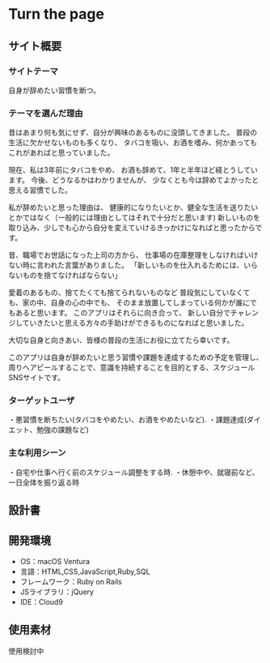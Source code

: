 # Turn the page

## サイト概要
### サイトテーマ
自身が辞めたい習慣を断つ。

### テーマを選んだ理由
昔はあまり何も気にせず、自分が興味のあるものに没頭してきました。
普段の生活に欠かせないものも多くなり、
タバコを吸い、お酒を嗜み、何かあってもこれがあればと思っていました。

現在、私は3年前にタバコをやめ、
お酒も辞めて、1年と半年ほど経とうしています。
今後、どうなるかはわかりませんが、
少なくとも今は辞めてよかったと思える習慣でした。

私が辞めたいと思った理由は、
健康的になりたいとか、健全な生活を送りたいとかではなく（一般的には理由としてはそれで十分だと思います)
新しいものを取り込み、少しでも心から自分を変えていけるきっかけになればと思ったからです。

昔、職場でお世話になった上司の方から、
仕事場の在庫整理をしなければいけない時に言われた言葉がありました。
「新しいものを仕入れるためには、いらないものを捨てなければならない」

愛着のあるもの、捨てたくても捨てられないものなど
普段気にしていなくても、家の中、自身の心の中でも、
そのまま放置してしまっている何かが誰にでもあると思います。
このアプリはそれらに向き合って、
新しい自分でチャレンジしていきたいと思える方々の手助けができるものになればと思いました。

大切な自身と向きあい、皆様の普段の生活にお役に立てたら幸いです。

このアプリは自身が辞めたいと思う習慣や課題を達成するための予定を管理し、
周りへアピールすることで、意識を持続することを目的とする、スケジュールSNSサイトです。

### ターゲットユーザ
・悪習慣を断ちたい(タバコをやめたい、お酒をやめたいなど).
・課題達成(ダイエット、勉強の課題など)


### 主な利用シーン
・自宅や仕事へ行く前のスケジュール調整をする時.
・休憩中や、就寝前など、一日全体を振り返る時

## 設計書


## 開発環境
- OS：macOS Ventura
- 言語：HTML,CSS,JavaScript,Ruby,SQL
- フレームワーク：Ruby on Rails
- JSライブラリ：jQuery
- IDE：Cloud9

## 使用素材
使用検討中